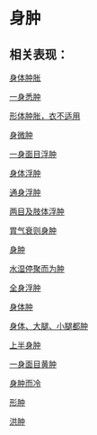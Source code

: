 # 身肿## 相关表现：[身体肿胀](https://www.gmzyjc.com/search/result?wd=身体肿胀)[一身悉肿](https://www.gmzyjc.com/search/result?wd=一身悉肿)[形体肿胀，衣不适用](https://www.gmzyjc.com/search/result?wd=形体肿胀，衣不适用)[身微肿](https://www.gmzyjc.com/search/result?wd=身微肿)[一身面目浮肿](https://www.gmzyjc.com/search/result?wd=一身面目浮肿)[身体浮肿](https://www.gmzyjc.com/search/result?wd=身体浮肿)[通身浮肿](https://www.gmzyjc.com/search/result?wd=通身浮肿)[两目及肢体浮肿](https://www.gmzyjc.com/search/result?wd=两目及肢体浮肿)[胃气衰则身肿](https://www.gmzyjc.com/search/result?wd=胃气衰则身肿)[身肿](https://www.gmzyjc.com/search/result?wd=身肿)[水湿停聚而为肿](https://www.gmzyjc.com/search/result?wd=水湿停聚而为肿)[全身浮肿](https://www.gmzyjc.com/search/result?wd=全身浮肿)[身体肿](https://www.gmzyjc.com/search/result?wd=身体肿)[身体、大腿、小腿都肿](https://www.gmzyjc.com/search/result?wd=身体、大腿、小腿都肿)[上半身肿](https://www.gmzyjc.com/search/result?wd=上半身肿)[一身面目黄肿](https://www.gmzyjc.com/search/result?wd=一身面目黄肿)[身肿而冷](https://www.gmzyjc.com/search/result?wd=身肿而冷)[形肿](https://www.gmzyjc.com/search/result?wd=形肿)[洪肿](https://www.gmzyjc.com/search/result?wd=洪肿)
